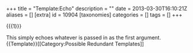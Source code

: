 +++
title = "Template:Echo"
description = ""
date = 2013-03-30T16:10:21Z
aliases = []
[extra]
id = 10904
[taxonomies]
categories = []
tags = []
+++

{{{1}}}<noinclude>

This simply echoes whatever is passed in as the first argument.
{{Template}}[[Category:Possible Redundant Templates]]</noinclude>
